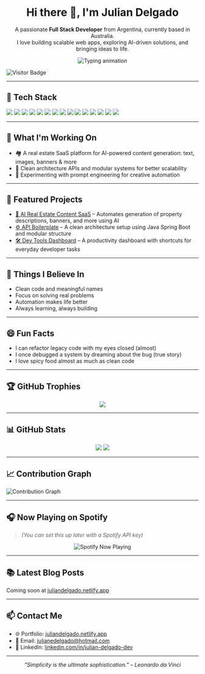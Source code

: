 <h1 align="center">Hi there 👋, I'm Julian Delgado</h1>

<p align="center">
  A passionate <strong>Full Stack Developer</strong> from Argentina, currently based in Australia.<br/>
  I love building scalable web apps, exploring AI-driven solutions, and bringing ideas to life.
</p>

<p align="center">
  <img src="https://readme-typing-svg.demolab.com?font=Fira+Code&pause=1000&center=true&vCenter=true&width=435&lines=Full+Stack+Developer+%F0%9F%9A%80;AI+enthusiast+%F0%9F%A7%A0;Always+learning+new+tech!" alt="Typing animation" />
</p>

![Visitor Badge](https://komarev.com/ghpvc/?username=julian1503&style=flat-square&color=blue)

---

## 🧰 Tech Stack

<p align="left">
  <img src="https://img.shields.io/badge/Java-ED8B00?style=for-the-badge&logo=java&logoColor=white" />
  <img src="https://img.shields.io/badge/Spring_Boot-6DB33F?style=for-the-badge&logo=spring-boot&logoColor=white" />
  <img src="https://img.shields.io/badge/NestJS-E0234E?style=for-the-badge&logo=nestjs&logoColor=white" />
  <img src="https://img.shields.io/badge/Node.js-339933?style=for-the-badge&logo=nodedotjs&logoColor=white" />
  <img src="https://img.shields.io/badge/React-20232A?style=for-the-badge&logo=react&logoColor=61DAFB" />
  <img src="https://img.shields.io/badge/Next.js-000000?style=for-the-badge&logo=nextdotjs&logoColor=white" />
  <img src="https://img.shields.io/badge/Tailwind_CSS-38B2AC?style=for-the-badge&logo=tailwind-css&logoColor=white" />
  <img src="https://img.shields.io/badge/Material_UI-007FFF?style=for-the-badge&logo=mui&logoColor=white" />
  <img src="https://img.shields.io/badge/AI/ML-AI-blueviolet?style=for-the-badge" />
  <img src="https://img.shields.io/badge/PostgreSQL-316192?style=for-the-badge&logo=postgresql&logoColor=white" />
  <img src="https://img.shields.io/badge/MongoDB-4EA94B?style=for-the-badge&logo=mongodb&logoColor=white" />
  <img src="https://img.shields.io/badge/Firebase-FFCA28?style=for-the-badge&logo=firebase&logoColor=black" />
  <img src="https://img.shields.io/badge/Docker-2496ED?style=for-the-badge&logo=docker&logoColor=white" />
  <img src="https://img.shields.io/badge/AWS-232F3E?style=for-the-badge&logo=amazon-aws&logoColor=white" />
  <img src="https://img.shields.io/badge/Vercel-000000?style=for-the-badge&logo=vercel&logoColor=white" />
</p>

---

## 🚀 What I'm Working On

- 🏘️ A real estate SaaS platform for AI-powered content generation: text, images, banners & more  
- 🧱 Clean architecture APIs and modular systems for better scalability  
- 🧪 Experimenting with prompt engineering for creative automation  

---

## 📂 Featured Projects

- [🧠 AI Real Estate Content SaaS](https://github.com/julian1503/real-estate-ai) – Automates generation of property descriptions, banners, and more using AI  
- [⚙️ API Boilerplate](https://github.com/julian1503/clean-api-starter) – A clean architecture setup using Java Spring Boot and modular structure  
- [🛠️ Dev Tools Dashboard](https://github.com/julian1503/devtools-dashboard) – A productivity dashboard with shortcuts for everyday developer tasks  

---

## 🧠 Things I Believe In

- Clean code and meaningful names  
- Focus on solving real problems  
- Automation makes life better  
- Always learning, always building  

---

## 😄 Fun Facts

- I can refactor legacy code with my eyes closed (almost)  
- I once debugged a system by dreaming about the bug (true story)  
- I love spicy food almost as much as clean code  

---

## 🏆 GitHub Trophies

<p align="center">
  <img src="https://github-profile-trophy.vercel.app/?username=julian1503&theme=onedark" />
</p>

---

## 📊 GitHub Stats

<p align="center">
  <img src="https://github-readme-stats.vercel.app/api?username=julian1503&show_icons=true&theme=tokyonight" />
  <img src="https://github-readme-streak-stats.herokuapp.com/?user=julian1503&theme=tokyonight" />
</p>

---

## 📈 Contribution Graph

![Contribution Graph](https://github-readme-activity-graph.vercel.app/graph?username=julian1503&theme=github-compact)

---

## 🎧 Now Playing on Spotify

> _(You can set this up later with a Spotify API key)_

<p align="center">
  <img src="https://spotify-now-playing-kappa.vercel.app/api/now-playing?open" alt="Spotify Now Playing" />
</p>

---

## 📚 Latest Blog Posts

Coming soon at [juliandelgado.netlify.app](https://juliandelgado.netlify.app/)

---

## 📫 Contact Me

- 🌐 Portfolio: [juliandelgado.netlify.app](https://juliandelgado.netlify.app/)
- 📧 Email: [julianedelgado@hotmail.com](mailto:julianedelgado@hotmail.com)
- 💼 LinkedIn: [linkedin.com/in/julian-delgado-dev](https://www.linkedin.com/in/julian-delgado-dev)

---

<p align="center"><em>“Simplicity is the ultimate sophistication.” – Leonardo da Vinci</em></p>
